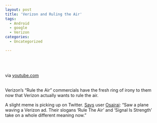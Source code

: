 ```yaml
---
layout: post
title: 'Verizon and Ruling the Air'
tags:
  - Android
  - google
  - Verizon
categories:
  - Uncategorized

---
```


<div class="posterous_bookmarklet_entry"><br /><br /><br /><div class="posterous_quote_citation">via <a href="http://www.youtube.com/watch?v=v1MjDxd_BbE">youtube.com</a></div><br /><p>Verizon&#8217;s &#8220;Rule the Air&#8221; commercials have the fresh ring of irony to them now that Verizon actually wants to rule the air.<br /></p><p>A slight meme is picking up on Twitter. <a href="http://twitter.com/Osairai/statuses/21333037044">Says</a> user <a href="http://twitter.com/Osairai">Osairai</a>: &#8220;Saw a plane waving a Verizon ad. Their slogans &#8216;Rule The Air&#8217; and &#8216;Signal Is Strength&#8217; take on a whole different meaning now.&#8221;</p></div><div class="blogger-post-footer"><img width="1" height="1" src="https://blogger.googleusercontent.com/tracker/8920950033468593796-8478550907960160090?l=openmobile.blogspot.com" alt="" /></div>
